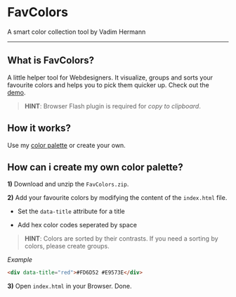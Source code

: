 # FavColors

A smart color collection tool by Vadim Hermann

---

## What is FavColors?
A little helper tool for Webdesigners. It visualize, groups and sorts your favourite colors and helps you to pick them quicker up.
Check out the [demo](http://vaddo.github.io/FavColors).

> **HINT**: Browser Flash plugin is required for *copy to clipboard*.


## How it works?

Use my [color palette](http://vaddo.github.io/FavColors) or create your own.


## How can i create my own color palette?

**1)** Download and unzip the `FavColors.zip`.

**2)** Add your favourite colors by modifying the content of the `index.html` file.

- Set the `data-title` attribute for a title

- Add hex color codes seperated by space

> **HINT**: Colors are sorted by their contrasts. If you need a sorting by colors, please create groups.

*Example* 
```html
<div data-title="red">#FD6D52 #E9573E</div>
````

**3)** Open `index.html` in your Browser. Done.